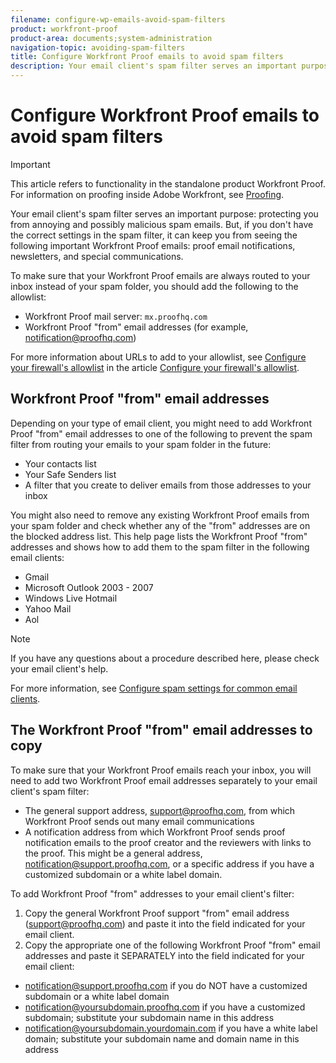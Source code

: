 ```yaml
---
filename: configure-wp-emails-avoid-spam-filters
product: workfront-proof
product-area: documents;system-administration
navigation-topic: avoiding-spam-filters
title: Configure Workfront Proof emails to avoid spam filters
description: Your email client's spam filter serves an important purpose: protecting you from annoying and possibly malicious spam emails. But, if you don't have the correct settings in the spam filter, it can keep you from seeing the following important Workfront Proof emails: proof email notifications, newsletters, and special communications.
---
```


# Configure Workfront Proof emails to avoid spam filters

>[!IMPORTANT]
>
>This article refers to functionality in the standalone product Workfront Proof. For information on proofing inside Adobe Workfront, see [Proofing](../../../review-and-approve-work/proofing/proofing.md).

Your email client's spam filter serves an important purpose: protecting you from annoying and possibly malicious spam emails. But, if you don't have the correct settings in the spam filter, it can keep you from seeing the following important Workfront Proof emails: proof email notifications, newsletters, and special communications.

To make sure that your Workfront Proof emails are always routed to your inbox instead of your spam folder, you should add the following to the allowlist:

* Workfront Proof mail server: `mx.proofhq.com`
* Workfront Proof "from" email addresses (for example, notification@proofhq.com)

For more information about URLs to add to your allowlist, see [Configure your firewall's allowlist](../../../administration-and-setup/get-started-wf-administration/configure-your-firewall.md)&nbsp;in the article [Configure your firewall's allowlist](../../../administration-and-setup/get-started-wf-administration/configure-your-firewall.md).

## Workfront Proof "from" email addresses

Depending on your type of email client, you might need to add Workfront Proof "from" email addresses to one of the following to prevent the spam filter from routing your emails to your spam folder in the future:

* Your contacts list
* Your Safe Senders list
* A filter that you create to deliver emails from those addresses to your inbox

You might also need to remove any existing Workfront Proof emails from your spam folder and check whether any of the "from" addresses are on the blocked address list. This help page lists the Workfront Proof "from" addresses and shows how to add them to the spam filter in the following email clients:

* Gmail
* Microsoft Outlook 2003 - 2007
* Windows Live Hotmail
* Yahoo Mail
* Aol

>[!NOTE]
>
>If you have any questions about a procedure described here, please check your email client's help.

For more information, see [Configure spam settings for common email clients](../../../workfront-proof/wp-emailsntfctns/avoiding-spam-filters/configure-spam-settings-clients.md).

## The Workfront Proof "from" email addresses to copy

To make sure that your Workfront Proof emails reach your inbox, you will need to add two Workfront Proof email addresses separately to your email client's spam filter:

* The general support address, support@proofhq.com, from which Workfront Proof sends out many email communications
* A notification address from which Workfront Proof sends proof notification emails to the proof creator and the reviewers with links to the proof. This might be a general address, notification@support.proofhq.com, or a specific address if you have a customized subdomain or a white label domain.

To add Workfront Proof "from" addresses to your email client's filter:

1. Copy the general Workfront Proof support "from" email address (support@proofhq.com) and paste it into the field indicated for your email client.
1. Copy the appropriate one of the following Workfront Proof "from" email addresses and paste it SEPARATELY into the field indicated for your email client:

  * notification@support.proofhq.com if you do NOT have a customized subdomain or a white label domain
  * notification@yoursubdomain.proofhq.com if you have a customized subdomain; substitute your subdomain name in this address
  * notification@yoursubdomain.yourdomain.com if you have a white label domain; substitute your subdomain name and domain name in this address

<!--
See the relevant section below for your email client to find out where to paste in these two Workfront Proof "from" addresses.
-->

